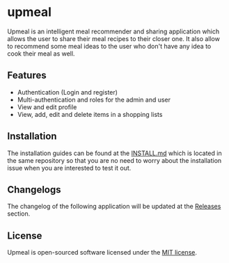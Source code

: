 # upmeal
Upmeal is an intelligent meal recommender and sharing application which allows the user to share their meal recipes to their closer one. It also allow to recommend some meal ideas to the user who don't have any idea to cook their meal as well.

## Features
- Authentication (Login and register)
- Multi-authentication and roles for the admin and user
- View and edit profile
- View, add, edit and delete items in a shopping lists

## Installation
The installation guides can be found at the [INSTALL.md](INSTALL.md) which is located in the same repository so that you are no need to worry about the installation issue when you are interested to test it out.

## Changelogs
The changelog of the following application will be updated at the [Releases](/releases/latest) section.

## License
Upmeal is open-sourced software licensed under the [MIT license](https://opensource.org/licenses/MIT).
